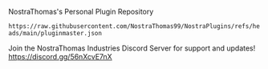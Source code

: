 NostraThomas's Personal Plugin Repository

```https://raw.githubusercontent.com/NostraThomas99/NostraPlugins/refs/heads/main/pluginmaster.json```

Join the NostraThomas Industries Discord Server for support and updates!
https://discord.gg/56nXcvE7nX
